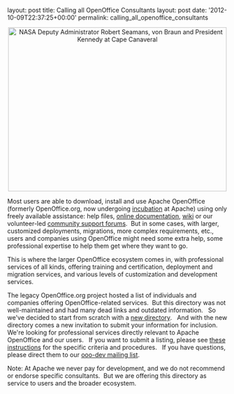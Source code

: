 layout: post
title: Calling all OpenOffice Consultants
layout: post
date: '2012-10-09T22:37:25+00:00'
permalink: calling_all_openoffice_consultants

<div align="center"> 
    <p><a href="http://www.flickr.com/photos/nasacommons/4940324599/" title="NASA Deputy Administrator Robert Seamans, von Braun and President Kennedy at Cape Canaveral by NASA on The Commons, on Flickr"><img width="500" height="375" src="http://farm5.staticflickr.com/4078/4940324599_2271d153bb.jpg" alt="NASA Deputy Administrator Robert Seamans, von Braun and President Kennedy at Cape Canaveral" /></a></p> 
  </div> 
  <p>Most users are able to download, install and use Apache OpenOffice (formerly OpenOffice.org, now undergoing <a href="http://incubator.apache.org/">incubation</a> at Apache) using only freely available assistance: help files, <a href="http://wiki.openoffice.org/wiki/Documentation">online documentation</a>, <a href="http://wiki.openoffice.org/wiki/Main_Page">wiki</a> or our volunteer-led <a href="http://forum.openoffice.org/en/forum/">community support forums</a>.&nbsp; But in some cases, with larger, customized deployments, migrations, more complex requirements, etc., users and companies using OpenOffice might need some extra help, some professional expertise to help them get where they want to go.&nbsp; </p> 
  <p>This is where the larger OpenOffice ecosystem comes in, with professional services of all kinds, offering training and certification, deployment and migration services, and various levels of customization and development services. </p> 
  <p>The legacy OpenOffice.org project hosted a list of individuals and companies offering OpenOffice-related services.&nbsp; But this directory was not well-maintained and had many dead links and outdated information.&nbsp;&nbsp; So we've decided to start from scratch with a <a href="http://www.openoffice.org/bizdev/consultants.html">new directory</a>.&nbsp;&nbsp; And with the new directory comes a new invitation to submit your information for inclusion.&nbsp; We're looking for professional services directly relevant to Apache OpenOffice and our users. &nbsp; If you want to submit a listing, please see <a href="http://www.openoffice.org/bizdev/consultant-submission.html">these instructions</a> for the specific criteria and procedures.&nbsp;&nbsp; If you have questions, please direct them to our <a href="http://incubator.apache.org/openofficeorg/mailing-lists.html#development-mailing-list">ooo-dev mailing list</a>.<br /></p> 
  <p>Note: At Apache we never pay for development, and we do not recommend or endorse specific consultants.&nbsp;
 But we are offering this directory as service to users and the broader 
ecosystem.</p>

